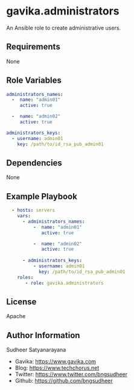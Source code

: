 gavika.administrators
=========

An Ansible role to create administrative users.

Requirements
------------
None

Role Variables
--------------
```yml
administrators_names: 
  -  name: "admin01"
     active: true

  -  name: "admin02"
     active: true

administrators_keys:
  - username: admin01
    key: /path/to/id_rsa_pub_admin01
```

Dependencies
------------

None

Example Playbook
----------------
```yml
  - hosts: servers  
    vars:
      - administrators_names: 
          -  name: "admin01"
             active: true

          -  name: "admin02"
             active: true
             
      - administrators_keys:
          - username: admin01
            key: /path/to/id_rsa_pub_admin01
    roles:
       - role: gavika.administrators
```

License
-------

Apache

Author Information
------------------
Sudheer Satyanarayana

* Gavika: https://www.gavika.com
* Blog: https://www.techchorus.net
* Twitter: https://www.twitter.com/bngsudheer
* Github: https://github.com/bngsudheer
